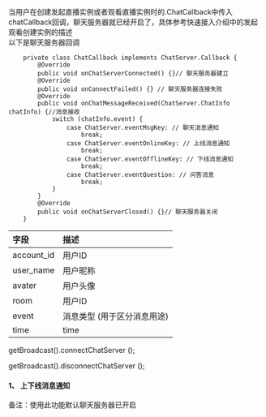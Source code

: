 当用户在创建发起直播实例或者观看直播实例时的.ChatCallback中传入chatCallback回调，聊天服务器就已经开启了，具体参考快速接入介绍中的发起观看创建实例的描述  
以下是聊天服务器回调

```
    private class ChatCallback implements ChatServer.Callback {
        @Override
        public void onChatServerConnected() {}// 聊天服务器建立
        @Override
        public void onConnectFailed() {} // 聊天服务器连接失败
        @Override
        public void onChatMessageReceived(ChatServer.ChatInfo chatInfo) {//消息接收
            switch (chatInfo.event) {
                case ChatServer.eventMsgKey: // 聊天消息通知
                    break;
                case ChatServer.eventOnlineKey: // 上线消息通知
                    break;
                case ChatServer.eventOfflineKey: // 下线消息通知
                    break;
                case ChatServer.eventQuestion: // 问答消息
                    break;
            }
        }
        @Override
        public void onChatServerClosed() {}// 聊天服务器关闭
    }
```

| 字段 | 描述 |
| :--- | :--- |
| account_id |  用户ID|
| user_name |  用户昵称|
| avater |  用户头像|
| room |  用户ID|
| event|  消息类型 (用于区分消息用途)|
| time|  time|


getBroadcast().connectChatServer ();

getBroadcast().disconnectChatServer ();





#### 1、 上下线消息通知
备注：使用此功能默认聊天服务器已开启





















